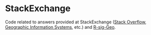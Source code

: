 # StackExchange
Code related to answers provided at StackExchange ([Stack Overflow](https://stackoverflow.com/), [Geographic Information Systems](https://gis.stackexchange.com/), etc.) and [R-sig-Geo](https://stat.ethz.ch/pipermail/r-sig-geo/).
